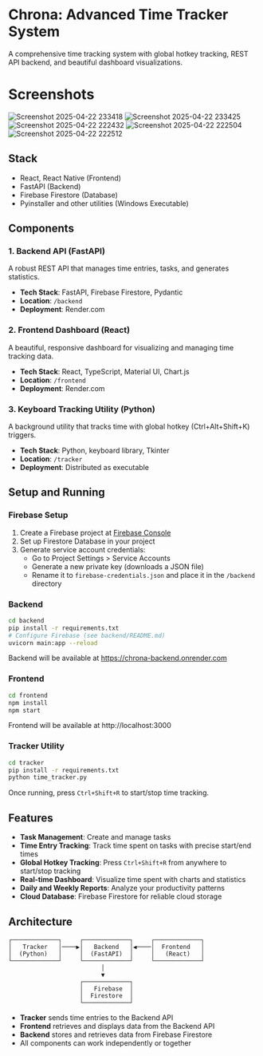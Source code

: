 # Chrona: Advanced Time Tracker System

A comprehensive time tracking system with global hotkey tracking, REST API backend, and beautiful dashboard visualizations.

# Screenshots

![Screenshot 2025-04-22 233418](https://github.com/user-attachments/assets/034b25b3-68b1-4440-a3db-8842bcff1d12)
![Screenshot 2025-04-22 233425](https://github.com/user-attachments/assets/ff40e36e-8025-4125-ab32-8f6b2afe11f0)
![Screenshot 2025-04-22 222432](https://github.com/user-attachments/assets/97174061-c399-4bd0-9782-f92444f00f5b)
![Screenshot 2025-04-22 222504](https://github.com/user-attachments/assets/bf4a6d37-f748-45c5-9e54-9ed91550eef6)
![Screenshot 2025-04-22 222512](https://github.com/user-attachments/assets/07f0d688-d7cf-48e0-ac47-7fc6e62859c7)


## Stack
 - React, React Native (Frontend)
 - FastAPI (Backend)
 - Firebase Firestore (Database)
 - Pyinstaller and other utilities (Windows Executable)

## Components

### 1. Backend API (FastAPI)

A robust REST API that manages time entries, tasks, and generates statistics.

- **Tech Stack**: FastAPI, Firebase Firestore, Pydantic
- **Location**: `/backend`
- **Deployment**: Render.com

### 2. Frontend Dashboard (React)

A beautiful, responsive dashboard for visualizing and managing time tracking data.

- **Tech Stack**: React, TypeScript, Material UI, Chart.js
- **Location**: `/frontend`
- **Deployment**: Render.com

### 3. Keyboard Tracking Utility (Python)

A background utility that tracks time with global hotkey (Ctrl+Alt+Shift+K) triggers.

- **Tech Stack**: Python, keyboard library, Tkinter
- **Location**: `/tracker`
- **Deployment**: Distributed as executable

## Setup and Running

### Firebase Setup

1. Create a Firebase project at [Firebase Console](https://console.firebase.google.com/)
2. Set up Firestore Database in your project
3. Generate service account credentials:
   - Go to Project Settings > Service Accounts
   - Generate a new private key (downloads a JSON file)
   - Rename it to `firebase-credentials.json` and place it in the `/backend` directory

### Backend

```bash
cd backend
pip install -r requirements.txt
# Configure Firebase (see backend/README.md)
uvicorn main:app --reload
```

Backend will be available at https://chrona-backend.onrender.com

### Frontend

```bash
cd frontend
npm install
npm start
```

Frontend will be available at http://localhost:3000

### Tracker Utility

```bash
cd tracker
pip install -r requirements.txt
python time_tracker.py
```

Once running, press `Ctrl+Shift+R` to start/stop time tracking.

## Features

- **Task Management**: Create and manage tasks
- **Time Entry Tracking**: Track time spent on tasks with precise start/end times
- **Global Hotkey Tracking**: Press `Ctrl+Shift+R` from anywhere to start/stop tracking
- **Real-time Dashboard**: Visualize time spent with charts and statistics
- **Daily and Weekly Reports**: Analyze your productivity patterns
- **Cloud Database**: Firebase Firestore for reliable cloud storage

## Architecture

```
┌─────────────┐     ┌─────────────┐     ┌─────────────┐
│   Tracker   │────▶│   Backend   │◀────│  Frontend   │
│  (Python)   │     │  (FastAPI)  │     │   (React)   │
└─────────────┘     └─────────────┘     └─────────────┘
                          │
                          ▼
                    ┌─────────────┐
                    │   Firebase  │
                    │  Firestore  │
                    └─────────────┘
```

- **Tracker** sends time entries to the Backend API
- **Frontend** retrieves and displays data from the Backend API
- **Backend** stores and retrieves data from Firebase Firestore
- All components can work independently or together
